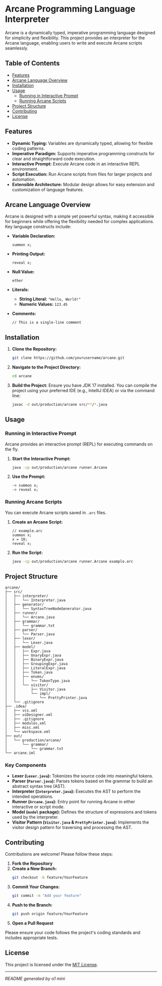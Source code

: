 # Arcane Programming Language Interpreter

Arcane is a dynamically typed, imperative programming language designed for simplicity and flexibility. This project provides an interpreter for the Arcane language, enabling users to write and execute Arcane scripts seamlessly.

## Table of Contents

- [Features](#features)
- [Arcane Language Overview](#arcane-language-overview)
- [Installation](#installation)
- [Usage](#usage)
  - [Running in Interactive Prompt](#running-in-interactive-prompt)
  - [Running Arcane Scripts](#running-arcane-scripts)
- [Project Structure](#project-structure)
- [Contributing](#contributing)
- [License](#license)

## Features

- **Dynamic Typing:** Variables are dynamically typed, allowing for flexible coding patterns.
- **Imperative Paradigm:** Supports imperative programming constructs for clear and straightforward code execution.
- **Interactive Prompt:** Execute Arcane code in an interactive REPL environment.
- **Script Execution:** Run Arcane scripts from files for larger projects and automation.
- **Extensible Architecture:** Modular design allows for easy extension and customization of language features.

## Arcane Language Overview

Arcane is designed with a simple yet powerful syntax, making it accessible for beginners while offering the flexibility needed for complex applications. Key language constructs include:

- **Variable Declaration:**
  ```arcane
  summon x;
  ```

- **Printing Output:**
  ```arcane
  reveal x;
  ```

- **Null Value:**
  ```arcane
  ether
  ```

- **Literals:**
  - **String Literal:** `"Hello, World!"`
  - **Numeric Values:** `123.45`

- **Comments:**
  ```arcane
  // This is a single-line comment
  ```

## Installation

1. **Clone the Repository:**
   ```bash
   git clone https://github.com/yourusername/arcane.git
   ```
2. **Navigate to the Project Directory:**
   ```bash
   cd arcane
   ```
3. **Build the Project:**
   Ensure you have JDK 17 installed. You can compile the project using your preferred IDE (e.g., IntelliJ IDEA) or via the command line:
   ```bash
   javac -d out/production/arcane src/**/*.java
   ```

## Usage

### Running in Interactive Prompt

Arcane provides an interactive prompt (REPL) for executing commands on the fly.

1. **Start the Interactive Prompt:**
   ```bash
   java -cp out/production/arcane runner.Arcane
   ```
2. **Use the Prompt:**
   ```
   -> summon x;
   -> reveal x;
   ```

### Running Arcane Scripts

You can execute Arcane scripts saved in `.arc` files.

1. **Create an Arcane Script:**
   ```arcane
   // example.arc
   summon x;
   x = 10;
   reveal x;
   ```

2. **Run the Script:**
   ```bash
   java -cp out/production/arcane runner.Arcane example.arc
   ```

## Project Structure

```
arcane/
├── src/
│   ├── interpreter/
│   │   └── Interpreter.java
│   ├── generator/
│   │   └── SyntaxTreeNodeGenerator.java
│   ├── runner/
│   │   └── Arcane.java
│   ├── grammar/
│   │   └── grammar.txt
│   ├── parser/
│   │   └── Parser.java
│   ├── lexer/
│   │   └── Lexer.java
│   ├── model/
│   │   ├── Expr.java
│   │   ├── UnaryExpr.java
│   │   ├── BinaryExpr.java
│   │   ├── GroupingExpr.java
│   │   ├── LiteralExpr.java
│   │   ├── Token.java
│   │   ├── enums/
│   │   │   └── TokenType.java
│   │   └── visitor/
│   │       ├── Visitor.java
│   │       └── impl/
│   │           └── PrettyPrinter.java
│   └── .gitignore
├── .idea/
│   ├── vcs.xml
│   ├── uiDesigner.xml
│   ├── .gitignore
│   ├── modules.xml
│   ├── misc.xml
│   └── workspace.xml
├── out/
│   └── production/arcane/
│       └── grammar/
│           └── grammar.txt
└── arcane.iml
```

### Key Components

- **Lexer (`Lexer.java`):** Tokenizes the source code into meaningful tokens.
- **Parser (`Parser.java`):** Parses tokens based on the grammar to build an abstract syntax tree (AST).
- **Interpreter (`Interpreter.java`):** Executes the AST to perform the intended operations.
- **Runner (`Arcane.java`):** Entry point for running Arcane in either interactive or script mode.
- **Model (`model` package):** Defines the structure of expressions and tokens used by the interpreter.
- **Visitor Pattern (`Visitor.java` & `PrettyPrinter.java`):** Implements the visitor design pattern for traversing and processing the AST.

## Contributing

Contributions are welcome! Please follow these steps:

1. **Fork the Repository**
2. **Create a New Branch:**
   ```bash
   git checkout -b feature/YourFeature
   ```
3. **Commit Your Changes:**
   ```bash
   git commit -m "Add your feature"
   ```
4. **Push to the Branch:**
   ```bash
   git push origin feature/YourFeature
   ```
5. **Open a Pull Request**

Please ensure your code follows the project's coding standards and includes appropriate tests.

## License

This project is licensed under the [MIT License](LICENSE).

---

*README generated by o1 mini*
